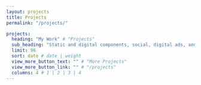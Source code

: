 ```yaml
---
layout: projects
title: Projects
permalink: "/projects/"

projects:
  heading: "My Work" # "Projects"
  sub_heading: "Static and digital components, social, digital ads, and design production"
  limit: 96
  sort: date # date | weight
  view_more_button_text: "" # "More Projects"
  view_more_button_link: "" # "/projects"
  columns: 4 # 1 | 2 | 3 | 4
---
```

